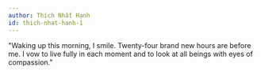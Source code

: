 ```yaml
---
author: Thích Nhất Hạnh
id: thich-nhat-hanh-1
---
```

"Waking up this morning, I smile. Twenty-four brand new hours are before me. I vow to live fully in each moment and to look at all beings with eyes of compassion."